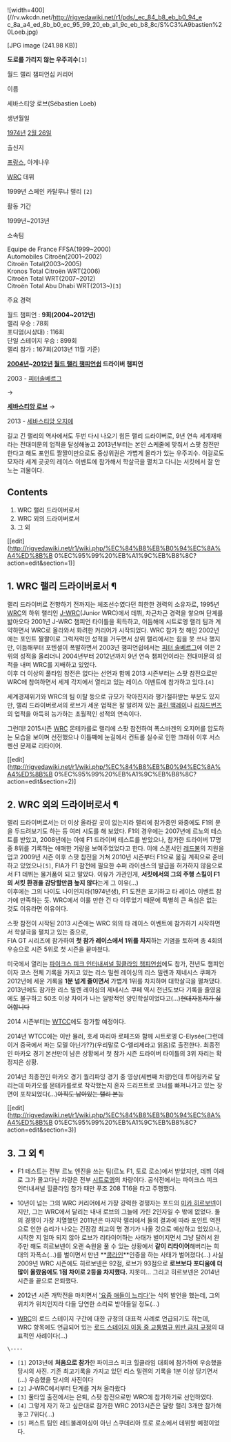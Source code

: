 ![width=400](//rv.wkcdn.net/http://rigvedawiki.net/r1/pds/_ec_84_b8_eb_b0_94_e
c_8a_a4_ed_8b_b0_ec_95_99_20_eb_a1_9c_eb_b8_8c/S%C3%A9bastien%20Loeb.jpg)

[JPG image (241.98 KB)]

**도로를 가리지 않는 우주괴수**`[1]`

월드 랠리 챔피언십 커리어

이름

세바스티앙 로브(Sébastien Loeb)

생년월일

[1974년](1974%EB%85%84.md) [2월 26일](2%EC%9B%94%2026%EC%9D%BC.md)

출신지

[프랑스](%ED%94%84%EB%9E%91%EC%8A%A4.md), 아게나우

[WRC](WRC.md) 데뷔

1999년 스페인 카탈루냐 랠리 `[2]`

활동 기간

1999년~2013년

소속팀

Equipe de France FFSA(1999~2000)  
Automobiles Citroën(2001~2002)  
Citroën Total(2003~2005)  
Kronos Total Citroën WRT(2006)  
Citroën Total WRT(2007~2012)  
Citroën Total Abu Dhabi WRT(2013~)`[3]`

주요 경력

월드 챔피언 : **9회(2004~2012년)**  
랠리 우승 : 78회  
포디엄(시상대) : 116회  
단일 스테이지 우승 : 899회  
랠리 참가 : 167회(2013년 11월 기준)

  

**[2004년](2004%EB%85%84.md)~[2012년](2012%EB%85%84.md) [월드 랠리 챔피언쉽](WRC.md) 드라이버 챔피언**

2003 - [피터솔베르그](%ED%94%BC%ED%84%B0%20%EC%86%94%EB%B2%A0%EB%A5%B4%EA%B7%B8.md)

→

**[세바스티앙 로브](%EC%84%B8%EB%B0%94%EC%8A%A4%ED%8B%B0%EC%95%99%20%EB%A1%9C%EB%B8%8C.md)**
→

2013 - [세바스티앙 오지에](%EC%84%B8%EB%B0%94%EC%8A%A4%ED%8B%B0%EC%95%99%20%EC%98%A4%EC%A7%80%EC%97%90.md)

  
길고 긴 랠리의 역사에서도 두번 다시 나오기 힘든 랠리 드라이버로, 9년 연속 세계재패라는 전대미문의 업적을 달성해놓고 2013년부터는 본인
스케줄에 맞춰서 스팟 참전만 한다고 해도 포인트 짤짤이만으로도 중상위권은 가볍게 올라가 있는 우주괴수. 이걸로도 모자라 세계 곳곳의 레이스
이벤트에 참가해서 학살극을 펼치고 다니는 서킷에서 잘 안 노는 괴물이다.

## Contents

    

1. WRC 랠리 드라이버로서 
2. WRC 외의 드라이버로서 
3. 그 외 

[[edit](http://rigvedawiki.net/r1/wiki.php/%EC%84%B8%EB%B0%94%EC%8A%A4%ED%8B%B
0%EC%95%99%20%EB%A1%9C%EB%B8%8C?action=edit&section=1)]

## 1. WRC 랠리 드라이버로서 ¶

  

랠리 드라이버로 전향하기 전까지는 체조선수였다던 희한한 경력의 소유자로, 1995년 [WRC](WRC.md)의 하위 랠리인
[J-WRC](J-WRC.md)(Junior WRC)에서 데뷔, 차근차근 경력을 쌓으며 단계를 밟아오다 2001년 J-WRC 챔피언
타이틀을 획득하고, 이듬해에 시트로엥 랠리 팀과 계약하면서 WRC로 올라와서 화려한 커리어가 시작되었다. WRC 참가 첫 해인 2002년에는
포인트 짤짤이로 그럭저럭인 성적을 거두면서 상위 랠리에서는 힘을 못 쓰나 했지만, 이듬해부터 포텐셜이 폭발하면서 2003년 챔피언쉽에서는
[피터 솔베르그](%ED%94%BC%ED%84%B0%20%EC%86%94%EB%B2%A0%EB%A5%B4%EA%B7%B8.md)에 이은
2위의 성적을 올리더니 2004년부터 2012년까지 9년 연속 챔피언이라는 전대미문의 성적을 내며 WRC를 지배하고 있었다.  
이후 더 이상의 풀타임 참전은 없다는 선언과 함께 2013 시즌부터는 스팟 참전으로만 WRC에 참여하면서 세계 각지에서 열리고 있는 레이스
이벤트에 참가하고 있다.`[4]`

  

세계경제위기와 WRC의 팀 이탈 등으로 규모가 작아진지라 평가절하받는 부분도 있지만, 랠리 드라이버로서의 로브가 세운 업적은 잘 알려져 있는
[콜린 맥레이](%EC%BD%9C%EB%A6%B0%20%EB%A7%A5%EB%A0%88%EC%9D%B4.md)나 [리차드번즈](%EB%A6%AC%EC%B0%A8%EB%93%9C%20%EB%B2%88%EC%A6%88.md)의 업적을 아득히 능가하는 초월적인
성적의 연속이다.

  

그런데! 2015시즌 [WRC](WRC.md) 몬테카를로 랠리에 스팟 참전하여 폭스바겐의 오지어를 압도하는 모습을 보이며 선전했으나
이틀째에 눈길에서 컨트롤 실수로 인한 크래쉬 이후 서스펜션 문제로 리타이어.

[[edit](http://rigvedawiki.net/r1/wiki.php/%EC%84%B8%EB%B0%94%EC%8A%A4%ED%8B%B
0%EC%95%99%20%EB%A1%9C%EB%B8%8C?action=edit&section=2)]

## 2. WRC 외의 드라이버로서 ¶

  

랠리 드라이버로서는 더 이상 올라갈 곳이 없는지라 랠리에 참가중인 와중에도 F1의 문을 두드려보기도 하는 등 여러 시도를 해 보았다. F1의
경우에는 2007년에 르노의 테스트를 받았고, 2008년에는 아예 F1 드라이버 테스트를 받았으나, 참가한 드라이버 17명 중 8위를
기록하는 애매한 기량을 보여주었었다고 한다. 이에 스폰서인 [레드불](%EB%A0%88%EB%93%9C%EB%B6%88.md)의 지원을
업고 2009년 시즌 이후 스팟 참전을 거쳐 2010년 시즌부터 F1으로 옮길 계획으로 준비하고 있었으나`[5]`, FIA가 F1 참전에
필요한 수퍼 라이센스의 발급을 허가하지 않음으로서 F1 데뷔는 물거품이 되고 말았다. 이유가 가관인게, **서킷에서의 그의 주행 스킬이
F1의 서킷 환경을 감당할만큼 높지 않다**는게 그 이유(...)  
이후에는 그의 나이도 나이인지라(1974년생), F1 도전은 포기하고 타 레이스 이벤트 참가에 만족하는 듯. WRC에서 이룰 만한 건 다
이루었기 때문에 특별히 큰 욕심은 없는 것도 이유라면 이유이다.

  

스팟 참전이 시작된 2013 시즌에는 WRC 외의 타 레이스 이벤트에 참가하기 시작하면서 학살극을 펼치고 있는 중으로,  
FIA GT 시리즈에 참가하여 **첫 참가 레이스에서 1위를 차지**하는 기염을 토하며 총 4회의 우승으로 시즌 5위로 첫 시즌을 끝마쳤다.

  

미국에서 열리는 [파이크스 피크 인터내셔널 힐클라임 챔피언쉽](%ED%8C%8C%EC%9D%B4%ED%81%AC%EC%8A%A4%20%ED%94%BC%ED%81%AC%20%EC%9D%B8%ED%84%B0%EB%82%B4%EC%85%94%EB%84%90%20%ED%9E%90%ED%81%B4%EB%9D%BC%EC%9E%84%20%EC%B1%94%ED%94%BC%EC%96%B8%EC%89%BD.md)에도 참가,
전년도 챔피언이자 코스 전체 기록을 가지고 있는 리스 밀렌 레이싱의 리스 밀렌과 제네시스 쿠페가 2012년에 세운 기록을 **1분 넘게
줄이면서** 가볍게 1위를 차지하며 대학살극을 펼쳐댔다. 2013년에도 참가한 리스 밀렌 레이싱의 제네시스 쿠페 역시 전년도보다 기록을
줄였음에도 불구하고 50초 이상 차이가 나는 일방적인 양민학살이었다고(...)<del>현대자동차가 싫어합니다</del>

  

2014 시즌부터는 [WTCC](WTCC.md)에도 참가할 예정이다.

  

2014년 WTCC에는 이반 뮬러, 호세 마리아 로페즈와 함께 시트로엥 C-Elysée(그런데 이거 중국에서 파는 모델 아닌가??)(우리말로
C-엘리제라고 읽음)로 출전한다. 최종전인 마카오 경기 본선만이 남은 상황에서 첫 참가 시즌 드라이버 타이틀의 3위 자리는 확정지은 상황.  
  
2014년 최종전인 마카오 경기 퀄리파잉 경기 중 영상(세번째 차량)인데 투어링카로 달리는데 마카오를 몬테카를로로 착각했는지 혼자 드리프트로
코너를 빠져나가고 있는 장면이 포착되었다(...)<del>아직도 남아있는 랠리 본능</del>

[[edit](http://rigvedawiki.net/r1/wiki.php/%EC%84%B8%EB%B0%94%EC%8A%A4%ED%8B%B
0%EC%95%99%20%EB%A1%9C%EB%B8%8C?action=edit&section=3)]

## 3. 그 외 ¶

  

  * F1 테스트는 전부 르노 엔진을 쓰는 팀(르노 F1, 토로 로소)에서 받았지만, 데뷔 이래로 그가 몰고다닌 차량은 전부 [시트로엥](%EC%8B%9C%ED%8A%B8%EB%A1%9C%EC%97%A5.md)의 차량이다. 공식전에서는 파이크스 피크 인터내셔널 힐클라임 참가 때만 푸조 208 T16을 타고 주행했다.  

  * 10년이 넘는 그의 WRC 커리어에서 가장 강력한 경쟁자는 포드의 [미카 히르보넨](%EB%AF%B8%EC%B9%B4%20%ED%9E%88%EB%A5%B4%EB%B3%B4%EB%84%A8.md)이지만, 그는 WRC에서 달리는 내내 로브의 그늘에 가린 2인자일 수 밖에 없었다. 둘의 경쟁이 가장 치열했던 2011년은 마지막 랠리에서 둘의 결과에 따라 포인트 역전으로 인한 승리가 나오는 긴장감 최고의 명 경기가 나올 것으로 예상하고 있었으나, 시작한 지 얼마 되지 않아 로브가 리타이어하는 사태가 벌어지면서 그냥 달려서 완주만 해도 히르보넨이 오랜 숙원을 풀 수 있는 상황에서 **같이 리타이어**해버리는 희대의 자폭쇼(...)를 벌이면서 만년 **[콩라인](%EC%BD%A9%EB%9D%BC%EC%9D%B8.md)**인증을 하는 사태가 벌어졌다(...)
사실 2009년 WRC 시즌에도 히르보넨은 92점, 로브가 93점으로 **로브보다 포디움에 더 많이 올랐음에도 1점 차이로 2등을
차지했다.** 지못미... 그리고 히르보넨은 2014년 시즌을 끝으로 은퇴했다.

  

  * 2012년 시즌 개막전을 마치면서 ['요즘 애들이 느리다'](http://eggy.egloos.com/3802513)는 식의 발언을 했는데, 그의 위치가 위치인지라 다들 당연한 소리로 받아들일 정도(...)  

  * [WRC](WRC.md)의 로드 스테이지 구간에 대한 규정의 대표적 사례로 언급되기도 하는데, WRC 항목에도 언급되어 있는 [로드 스테이지 이동 중 교통법규 위반 금지 규정](http://prendia.egloos.com/4084519)의 대표적인 사례이다(...)

`\----`

  * `[1]` 2013년에 **처음으로 참가**한 파이크스 피크 힐클라임 대회에 참가하여 우승했을 당시의 사진. 기존 최고기록을 가지고 있던 리스 밀렌의 기록을 1분 이상 당기면서(...) 우승했을 당시의 사진이다
  * `[2]` J-WRC에서부터 단계를 거쳐 올라왔다
  * `[3]` 풀타임 출전에서는 은퇴, 스팟 참전으로만 WRC에 참가하기로 선언하였다.
  * `[4]` 그렇게 자기 하고 싶은대로 참가한 WRC 2013시즌은 달랑 랠리 3개만 참가해놓고 7위다(...)
  * `[5]` 퍼스트 팀인 레드불레이싱이 아닌 스쿠데리아 토로 로소에서 데뷔할 예정이었다.

